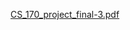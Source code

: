 [CS_170_project_final-3.pdf](https://github.com/Nemo11235/game/files/8823610/CS_170_project_final-3.pdf)
